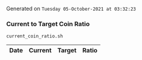 Generated on `Tuesday 05-October-2021 at 03:32:23`

### Current to Target Coin Ratio
`current_coin_ratio.sh`

Date|Current|Target|Ratio
---|---|---|---
